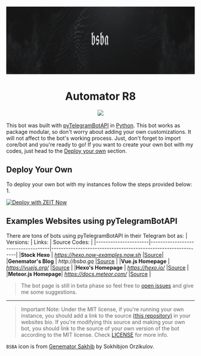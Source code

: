 <p align="center">
  <a href="https://t.me/bsba_group">
    <img src="assets/header.png" width="100%" height="180">
  </a>
  <h1 align="center">Automator R8</h1>
</p>

<p align="center">
  <a href="https://app.netlify.com/sites/bsba/deploys">
    <img src="https://api.netlify.com/api/v1/badges/c8bd4cd3-39c0-4893-ad01-ba2b7e52f555/deploy-status">
  </a>
</p>

This bot was built with [pyTelegramBotAPI](https://github.com/eternnoir/pyTelegramBotAPI) in [Python](https://www.python.org/). This bot works as package modular, so don't worry about adding your own customizations. It will not affect to the bot's working process. Just, don't forget to import core/bot and you're ready to go!
If you want to create your own bot with my codes, just head to the [Deploy your own](#deploy-your-own) section. 
 
## Deploy Your Own
To deploy your own bot with my instances follow the steps provided below:
1. 

[![Deploy with ZEIT Now](https://zeit.co/button)](https://zeit.co/new/project?template=https://github.com/zeit/now-examples/tree/master/hexo)

## Examples Websites using pyTelegramBotAPI 
There are tons of bots using pyTelegramBotAPI in their Telegram bot as:
| Versions:            | Links:                             | Source Codes:                                                 |
|----------------------|------------------------------------|---------------------------------------------------------------|
|**Stock Hexo**        | _https://hexo.now-examples.now.sh_ |[Source](https://github.com/zeit/now-examples/tree/master/hexo)|
|**Genemator's Blog**  | _http://bsba.gq_                   |[Source](https://github.com/sakhib-orzklv/bsba)                |
|**Vue.js Homepage**   | _https://vuejs.org/_               |[Source](https://github.com/vuejs/vuejs.org)                   |
|**Hexo's Homepage**   | _https://hexo.io/_                 |[Source](https://github.com/hexojs/hexo)                       |
|**Meteor.js Homepage**| _https://docs.meteor.com/_         |[Source](https://github.com/meteor/docs)                       |

> The bot page is still in beta phase so feel free to [open issues](https://github.com/sakhib-orzklv/automator/issues/new) and give me some suggestions.
---

> Important Note: Under the MIT license, if you're running your own instance, you should add a link to the source [(this repository)](https://github.com/sakhib-orzklv/automator) in your websites bio. If you're modifying this source and making your own bot, you should link to the source of your own version of the bot according to the MIT license. Check [LICENSE](LICENSE) for more info.

`BSBA` icon is from [Genemator Sakhib](https://t.me/sakhib_orzklv/) by Sokhibjon Orzikulov.